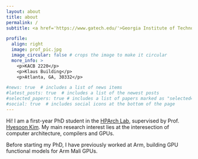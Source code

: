 ```yaml
---
layout: about
title: about
permalink: /
subtitle: <a href='https://www.gatech.edu/'>Georgia Institute of Technology</a>

profile:
  align: right
  image: prof_pic.jpg
  image_circular: false # crops the image to make it circular
  more_info: >
    <p>KACB 2220</p>
    <p>Klaus Building</p>
    <p>Atlanta, GA, 30332</p>

#news: true  # includes a list of news items
#latest_posts: true  # includes a list of the newest posts
#selected_papers: true # includes a list of papers marked as "selected={true}"
#social: true  # includes social icons at the bottom of the page
---
```


Hi! I am a first-year PhD student in the [HPArch Lab](https://sites.gatech.edu/hparch/), supervised by Prof. [Hyesoon Kim](https://www.cc.gatech.edu/people/hyesoon-kim). My main research interest lies at the interesection of computer architecture, compilers and GPUs.

Before starting my PhD, I have previously worked at Arm, building GPU functional models for Arm Mali GPUs.